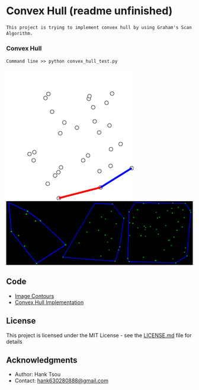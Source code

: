 # Convex Hull (readme unfinished)
```
This project is trying to implement convex hull by using Graham's Scan Algorithm.
```
### Convex Hull
```
Command line >> python convex_hull_test.py 
```
![](README_IMG/GrahamScanDemo.gif)
![](README_IMG/convex_hull.png)

## Code
- [Image Contours](https://github.com/Hank-Tsou/Computer-Vision-OpenCV-Python/tree/master/tutorials/Image_Processing/8_Image_Contours)
- [Convex Hull Implementation](https://github.com/Hank-Tsou/Convex-Hull)

## License

This project is licensed under the MIT License - see the [LICENSE.md](LICENSE.md) file for details

## Acknowledgments

* Author: Hank Tsou
* Contact: hank630280888@gmail.com
